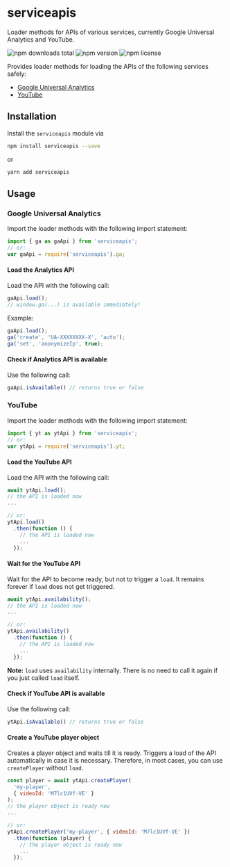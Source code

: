 # serviceapis

Loader methods for APIs of various services, currently Google Universal Analytics and YouTube.

![npm downloads total](https://img.shields.io/npm/dt/serviceapis.svg) ![npm version](https://img.shields.io/npm/v/serviceapis.svg) ![npm license](https://img.shields.io/npm/l/serviceapis.svg)

Provides loader methods for loading the APIs of the following services safely:

* [Google Universal Analytics](https://developers.google.com/analytics/devguides/collection/analyticsjs/)
* [YouTube](https://developers.google.com/youtube/iframe_api_reference)

## Installation

Install the `serviceapis` module via

```sh
npm install serviceapis --save
```

or

```sh
yarn add serviceapis
```

## Usage

### Google Universal Analytics

Import the loader methods with the following import statement:

```js
import { ga as gaApi } from 'serviceapis';
// or:
var gaApi = require('serviceapis').ga;
```

#### Load the Analytics API

Load the API with the following call:

```js
gaApi.load();
// window.ga(...) is available immediately!
```

Example:

```js
gaApi.load();
ga('create', 'UA-XXXXXXXX-X', 'auto');
ga('set', 'anonymizeIp', true);
```

#### Check if Analytics API is available

Use the following call:

```js
gaApi.isAvailable() // returns true or false
```

### YouTube

Import the loader methods with the following import statement:

```js
import { yt as ytApi } from 'serviceapis';
// or:
var ytApi = require('serviceapis').yt;
```

#### Load the YouTube API

Load the API with the following call:

```js
await ytApi.load();
// the API is loaded now
...

// or:
ytApi.load()
  .then(function () {
    // the API is loaded now
    ...
  });
```

#### Wait for the YouTube API

Wait for the API to become ready, but not to trigger a `load`. It remains forever if `load` does not get triggered.

```js
await ytApi.availability();
// the API is loaded now
...

// or:
ytApi.availability()
  .then(function () {
    // the API is loaded now
    ...
  });
```

**Note:** `load` uses `availability` internally. There is no need to call it again if you just called `load` itself.

#### Check if YouTube API is available

Use the following call:

```js
ytApi.isAvailable() // returns true or false
```

#### Create a YouTube player object

Creates a player object and waits till it is ready. Triggers a load of the API automatically in case it is necessary. Therefore, in most cases, you can use `createPlayer` without `load`.

```js
const player = await ytApi.createPlayer(
  'my-player',
  { videoId: 'M7lc1UVf-VE' }
);
// the player object is ready now
...

// or:
ytApi.createPlayer('my-player', { videoId: 'M7lc1UVf-VE' })
  .then(function (player) {
    // the player object is ready now
    ...
  });
```
